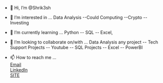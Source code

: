 - 👋 Hi, I’m @Shrik3sh
- 👀 I’m interested in ... Data Analysis --Could Computing --Crypto --Investing
- 🌱 I’m currently learning ... Python -- SQL -- Excel,
- 💞️ I’m looking to collaborate on/with ... Data Analysis any project
                                         --   Tech Support Projects
                                        --    Youtube
                                       --     SQL Projects 
                                        --    Excel
                                        --    PowerBI
                                        
- 📫 How to reach me ... <br>[Email](mailto:Shrikesh.mahabeer81@gmail.com) <br>
                         [LinkedIn](https://www.linkedin.com/in/shrikesh-mahabeer-48599775/)<br>
                         [SITE](https://shrikeshm.wordpress.com/)<br>
<!---
Shrik3sh/Shrik3sh is a ✨ special ✨ repository because its `README.md` (this file) appears on your GitHub profile.
You can click the Preview link to take a look at your changes.
--->
